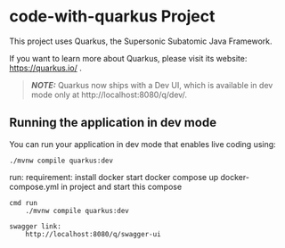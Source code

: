 # code-with-quarkus Project

This project uses Quarkus, the Supersonic Subatomic Java Framework.

If you want to learn more about Quarkus, please visit its website: https://quarkus.io/ .



> **_NOTE:_**  Quarkus now ships with a Dev UI, which is available in dev mode only at http://localhost:8080/q/dev/.

## Running the application in dev mode

You can run your application in dev mode that enables live coding using:
```shell script
./mvnw compile quarkus:dev
```

run:
    requirement:
        install docker
        start docker
        compose up docker-compose.yml in project and start this compose

    cmd run
        ./mvnw compile quarkus:dev

    swagger link:
        http://localhost:8080/q/swagger-ui
